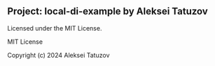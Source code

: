 ## Project: local-di-example by Aleksei Tatuzov
Licensed under the MIT License.

MIT License

Copyright (c) 2024 Aleksei Tatuzov